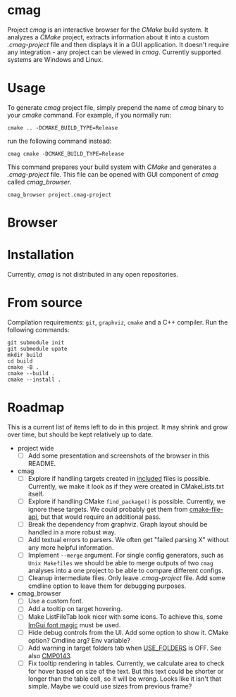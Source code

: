 # cmag

Project *cmag* is an interactive browser for the *CMake* build system. It analyzes a *CMake* project, extracts information about it into a custom *.cmag-project* file and then displays it in a GUI application. It doesn't require any integration - any project can be viewed in *cmag*. Currently supported systems are Windows and Linux.



# Usage
To generate *cmag* project file, simply prepend the name of *cmag* binary to your *cmake* command. For example, if you normally run:
```
cmake .. -DCMAKE_BUILD_TYPE=Release
```

run the following command instead:
```
cmag cmake -DCMAKE_BUILD_TYPE=Release
```

This command prepares your build system with *CMake* and generates a *.cmag-project* file. This file can be opened with GUI component of *cmag* called *cmag_browser*.
```
cmag_browser project.cmag-project
```



# Browser



# Installation
Currently, *cmag* is not distributed in any open repositories.

# From source
Compilation requirements: `git`, `graphviz`, `cmake` and a C++ compiler. Run the following commands:
```
git submodule init
git submodule upate
mkdir build
cd build
cmake -B .
cmake --build .
cmake --install .
```



# Roadmap
This is a current list of items left to do in this project. It may shrink and grow over time, but should be kept relatively up to date.
- project wide
  - [ ] Add some presentation and screenshots of the browser in this README.
- cmag
  - [ ] Explore if handling targets created in [included](https://cmake.org/cmake/help/latest/command/include.html) files is possible. Currently, we make it look as if they were created in CMakeLists.txt itself.
  - [ ] Explore if handling CMake `find_package()` is possible. Currently, we ignore these targets. We could probably get them from [cmake-file-api](https://cmake.org/cmake/help/latest/manual/cmake-file-api.7.html), but that would require an additional pass.
  - [ ] Break the dependency from graphviz. Graph layout should be handled in a more robust way.
  - [ ] Add textual errors to parsers. We often get "failed parsing X" without any more helpful information.
  - [ ] Implement `--merge` argument. For single config generators, such as `Unix Makefiles` we should be able to merge outputs of two `cmag` analyses into a one project to be able to compare different configs.
  - [ ] Cleanup intermediate files. Only leave *.cmag-project* file. Add some cmdline option to leave them for debugging purposes.
- cmag_browser
  - [ ] Use a custom font.
  - [ ] Add a tooltip on target hovering.
  - [ ] Make ListFileTab look nicer with some icons. To achieve this, some [ImGui font magic](https://github.com/ocornut/imgui/blob/master/docs/FONTS.md) must be used.
  - [ ] Hide debug controls from the UI. Add some option to show it. CMake option? Cmdline arg? Env variable?
  - [ ] Add warning in target folders tab when [USE_FOLDERS](https://cmake.org/cmake/help/latest/prop_gbl/USE_FOLDERS.html) is OFF. See also [CMP0143](https://cmake.org/cmake/help/latest/policy/CMP0143.html).
  - [ ] Fix tooltip rendering in tables. Currently, we calculate area to check for hover based on size of the text. But this text could be shorter or longer than the table cell, so it will be wrong. Looks like it isn't that simple. Maybe we could use sizes from previous frame?
